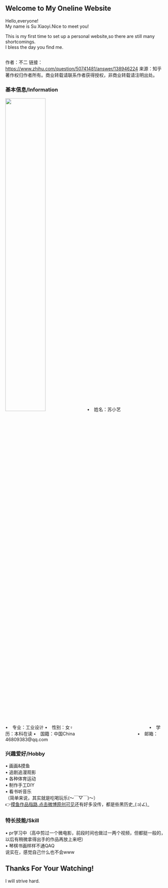 ## Welcome to  My Oneline Website

Hello,everyone!  
My name is Su Xiaoyi.Nice to meet you!  
  
This is my first time to set up a personal website,so there are still many shortcomings.  
I bless the day you find me.

<embed autostart="true" hidden="true" loop="true" src="XiaoyiSu.github.io/赵海洋 - 夜空的寂静.mp3"></embed>

作者：不二
链接：https://www.zhihu.com/question/50741481/answer/138946224
来源：知乎
著作权归作者所有。商业转载请联系作者获得授权，非商业转载请注明出处。
  
### 基本信息/Information
 <img src="XiaoyiSu.github.io/1607691359725.png" width="50%">  
•　姓名：苏小艺　　　　　　　　　　　　　　　•　专业：工业设计  
•　性别：女♀　　　　　　　　　　　　　　　　　•　学历：本科在读  
•　国籍：中国China　　　　　　　　　　　　　　•　邮箱：46809383@qq.com  
  
  
### 兴趣爱好/Hobby
• 画画&摸鱼  
• 追剧追漫观影  
• 各种体育运动  
• 制作手工DIY  
• 看书听音乐  
（简单来说，其实就是吃喝玩乐(～￣▽￣)～）  
:point_right:[摸鱼作品指路,点击微博原创可见](https://weibo.com/6793622185)还有好多没传，都是些黑历史_(:з)∠)_
   
   
### 特长技能/Skill
• pr学习中（高中剪过一个微电影，前段时间也做过一两个视频，但都挺一般的，以后有稍微拿得出手的作品再放上来吧）  
• 琴棋书画样样不通QAQ  
说实在，感觉自己什么也不会www  
  
  
## Thanks For Your Watching!
I will strive hard.

